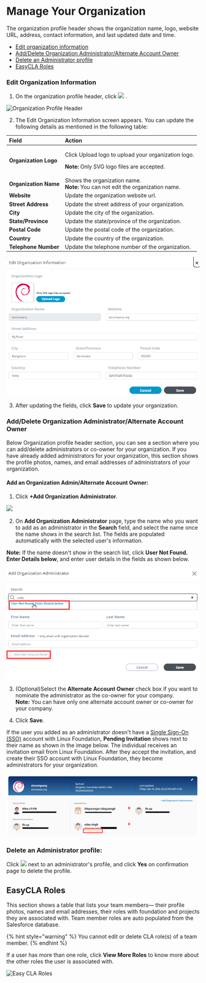 # Manage Your Organization

The organization profile header shows the organization name, logo, website URL, address, contact information, and last updated date and time.

* [Edit organization information](manage-your-organization.md#how-to-edit-organization-information)
* [Add/Delete Organization Administrator/Alternate Account Owner](manage-your-organization.md#add-delete-organization-administrator-alternate-account-owner)
* [Delete an Administrator profile](manage-your-organization.md#delete-an-administrator-profile)
* [EasyCLA Roles](manage-your-organization.md#team-member-roles-services)

### Edit Organization Information <a id="how-to-edit-organization-information"></a>

1. On the organization profile header, click ![](https://firebasestorage.googleapis.com/v0/b/gitbook-28427.appspot.com/o/assets%2F-M2DCN9UgoRgMEkgnLyP%2F-MA6GWiKNR8NbAdZLdDp%2F-MA6JwfLBLbIeqxWexWs%2Fedit%20CTA%20button.png?alt=media&token=9bd600af-26bb-448f-9123-a08056015c16) .

![Organization Profile Header](https://gblobscdn.gitbook.com/assets%2F-M2DCN9UgoRgMEkgnLyP%2F-MCG0ZgOotHmnpEOjEnM%2F-MCHSrkX0s_qAbub5_Bz%2Forg%20profile%20header.png?alt=media&token=e5085c7b-88c0-4992-93fb-13f1dae29fe8)

2. The Edit Organization Information screen appears. You can update the following details as mentioned in the following table:

<table>
  <thead>
    <tr>
      <th style="text-align:left"><b>Field</b>
      </th>
      <th style="text-align:left"><b>Action</b>
      </th>
    </tr>
  </thead>
  <tbody>
    <tr>
      <td style="text-align:left"><b>Organization Logo </b>
      </td>
      <td style="text-align:left">
        <p>Click Upload logo to upload your organization logo.</p>
        <p><b>Note: </b>Only SVG logo files are accepted.</p>
      </td>
    </tr>
    <tr>
      <td style="text-align:left"><b>Organization Name</b>
      </td>
      <td style="text-align:left">Shows the organization name.
        <br /><b>Note: </b>You can not edit the organization name.</td>
    </tr>
    <tr>
      <td style="text-align:left"><b>Website</b>
      </td>
      <td style="text-align:left">Update the organization website url.</td>
    </tr>
    <tr>
      <td style="text-align:left"><b>Street Address</b>
      </td>
      <td style="text-align:left">Update the street address of your organization.</td>
    </tr>
    <tr>
      <td style="text-align:left"><b>City </b>
      </td>
      <td style="text-align:left">Update the city of the organization.</td>
    </tr>
    <tr>
      <td style="text-align:left"><b>State/Province</b>
      </td>
      <td style="text-align:left">Update the state/province of the organization.</td>
    </tr>
    <tr>
      <td style="text-align:left"><b>Postal  Code</b>
      </td>
      <td style="text-align:left">Update the postal code of the organization.</td>
    </tr>
    <tr>
      <td style="text-align:left"><b>Country </b>
      </td>
      <td style="text-align:left">Update the country of the organization.</td>
    </tr>
    <tr>
      <td style="text-align:left"><b>Telephone Number</b>
      </td>
      <td style="text-align:left">Update the telephone number of the organization.</td>
    </tr>
  </tbody>
</table>

![Edit Organization Information](../../.gitbook/assets/edit-organization-information.png)

3. After updating the fields, click **Save** to update your organization.

### Add/Delete Organization Administrator/Alternate Account Owner <a id="add-delete-organization-administrator-alternate-account-owner"></a>

Below Organization profile header section, you can see a section where you can add/delete administrators or co-owner for your organization. If you have already added administrators for your organization, this section shows the profile photos, names, and email addresses of administrators of your organization.

#### Add an Organization Admin/Alternate Account Owner: <a id="to-add-an-organization-admin-alternate-account-owner"></a>

1. Click **+Add Organization Administrator**.

![](https://gblobscdn.gitbook.com/assets%2F-M2DCN9UgoRgMEkgnLyP%2F-MA6GWiKNR8NbAdZLdDp%2F-MA6KhQK5CpDdNP0iO07%2Fadd%20organization%20administrator%20CTA.png?alt=media&token=ffbeee68-deea-4fcf-ba1f-3fbfd27f0b33)

2. On **Add Organization Administrator** page, type the name who you want to add as an administrator in the **Search** field, and select the name once the name shows in the search list. The fields are populated automatically with the selected user's information.

**Note:** If the name doesn't show in the search list, click **User Not Found. Enter Details below**, and enter user details in the fields as shown below.

![Add organization Administrator](../../.gitbook/assets/add-organization-administrator.png)

3. \(Optional\)Select the **Alternate Account Owner** check box if you want to nominate the administrator as the co-owner for your company.  
**Note:** You can have only one alternate account owner or co-owner for your company.

4. Click **Save**.

If the user you added as an administrator doesn't have a [Single Sign-On \(SSO\)](../../sso/) account with Linux Foundation, **Pending Invitation** shows next to their name as shown in the image below. The individual receives an invitation email from Linux Foundation. After they accept the invitation, and create their SSO account with Linux Foundation, they become administrators for your organization.

![Pending Invitation](../../.gitbook/assets/pending-invitation.png)

### Delete an Administrator profile: 

Click ![](https://firebasestorage.googleapis.com/v0/b/gitbook-28427.appspot.com/o/assets%2F-M2DCN9UgoRgMEkgnLyP%2F-M9WNn7lqBje4DX2Irn-%2F-M9Y5z1DnSglCZbaXzg0%2Fdelete%20icon.png?alt=media&token=2333c400-d6bf-4c6e-93e9-52d4c00113d9) next to an administrator's profile, and click **Yes** on confirmation page to delete the profile.

## EasyCLA Roles <a id="team-member-roles-services"></a>

This section shows a table that lists your team members— their profile photos, names and email addresses, their roles with foundation and projects they are associated with. Team member roles are auto populated from the Salesforce database.

{% hint style="warning" %}
You cannot edit or delete CLA role\(s\) of a team member.
{% endhint %}

If a user has more than one role, click **View More Roles** to know more about the other roles the user is associated with.

![Easy CLA Roles](https://gblobscdn.gitbook.com/assets%2F-M2DCN9UgoRgMEkgnLyP%2F-MA6GWiKNR8NbAdZLdDp%2F-MA6O4zqZFzPYn1twztn%2Feasycla%20roles.png?alt=media&token=763919ba-0f4e-4d26-a1af-81949219593b)

